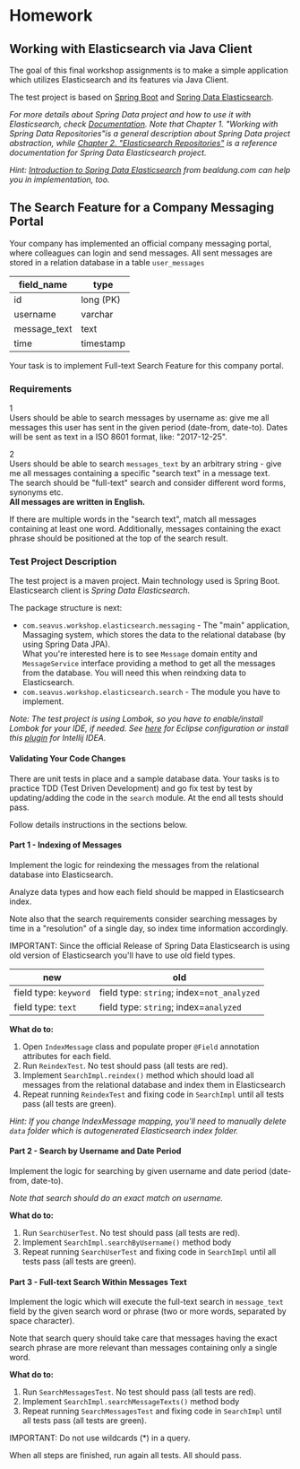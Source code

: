 # Homework

## Working with Elasticsearch via Java Client

The goal of this final workshop assignments is to make a simple application which utilizes
Elasticsearch and its features via Java Client.

The test project is based on [Spring Boot](https://projects.spring.io/spring-boot/) and 
[Spring Data Elasticsearch](https://projects.spring.io/spring-data-elasticsearch/).

*For more details about Spring Data project and how to use it with Elasticsearch, check
[Documentation](https://docs.spring.io/spring-data/elasticsearch/docs/current/reference/html/). Note that 
Chapter 1. "Working with Spring Data Repositories"is a general description about Spring Data
project abstraction, while [Chapter 2. "Elasticsearch Repositories"](https://docs.spring.io/spring-data/elasticsearch/docs/current/reference/html/#reference) 
is a reference documentation for Spring Data Elasticsearch project.*

*Hint: [Introduction to Spring Data Elasticsearch](http://www.baeldung.com/spring-data-elasticsearch-tutorial)
from bealdung.com can help you in implementation, too.*

## The Search Feature for a Company Messaging Portal

Your company has implemented an official company messaging portal, where colleagues can
login and send messages. All sent messages are stored in a relation database in a table 
`user_messages`

|field_name|type|
|--------|-------|
|id|long (PK)|
|username|varchar|
|message_text|text|
|time|timestamp|

Your task is to implement Full-text Search Feature for this company portal. 

### Requirements

1  
Users should be able to search messages by username as: give me all messages this user has sent
in the given period (date-from, date-to). Dates will be sent as text in a ISO 8601 format, like: "2017-12-25".

2  
Users should be able to search `messages_text` by an arbitrary string - give me all messages containing 
a specific "search text" in a message text.   
The search should be "full-text" search and consider different word forms, synonyms etc.  
**All messages are written in English.**

If there are multiple words in the "search text", match all messages containing at least one word. 
Additionally, messages containing the exact phrase should be positioned at the top of the search result.


### Test Project Description

The test project is a maven project. Main technology used is Spring Boot. 
Elasticsearch client is *Spring Data Elasticsearch*. 

The package structure is next:
* `com.seavus.workshop.elasticsearch.messaging` -  The "main" application, 
Massaging system, which stores the data to the relational database (by using Spring Data JPA).  
What you're interested here is to see `Message` domain entity and `MessageService` interface
providing a method to get all the messages from the database. You will need this when
reindxing data to Elasticsearch.
* `com.seavus.workshop.elasticsearch.search` -  The module you have to implement.

*Note: The test project is using Lombok, so you have to enable/install Lombok
for your IDE, if needed. See [here](https://projectlombok.org/setup/eclipse) for Eclipse configuration or
install this [plugin](https://plugins.jetbrains.com/plugin/6317-lombok-plugin) for Intellij IDEA.*

#### Validating Your Code Changes

There are unit tests in place and a sample database data. Your tasks is to practice TDD 
(Test Driven Development) and go fix test by test by updating/adding the code in the 
`search` module. At the end all tests should pass. 

Follow details instructions in the sections below. 

#### Part 1 - Indexing of Messages

Implement the logic for reindexing the messages from the relational database into Elasticsearch.

Analyze data types and how each field should be mapped in Elasticsearch index.

Note also that the search requirements consider searching messages by time in a "resolution" of a single day,
so index time information accordingly. 

IMPORTANT:
Since the official Release of Spring Data Elasticsearch is using old version of Elasticsearch
you'll have to use old field types. 

|new|old|
|---|---|
|field type: `keyword`|field type: `string`; index=`not_analyzed`|
|field type: `text`|field type: `string`; index=`analyzed`|

**What do to:**   

1. Open `IndexMessage` class and populate proper `@Field` annotation attributes 
for each field.
1. Run `ReindexTest`. No test should pass (all tests are red).
1. Implement `SearchImpl.reindex()` method which should load all messages from the 
relational database and index them in Elasticsearch
1. Repeat running `ReindexTest` and fixing code in `SearchImpl` until all tests pass
(all tests are green).

*Hint: If you change IndexMessage mapping, you'll need to manually delete `data` folder
which is autogenerated Elasticsearch index folder.*

#### Part 2 - Search by Username and Date Period

Implement the logic for searching by given username and date period (date-from, date-to). 

*Note that search should do an exact match on username.*

**What do to:**   
1. Run `SearchUserTest`. No test should pass (all tests are red).
1. Implement `SearchImpl.searchByUsername()` method body
1. Repeat running `SearchUserTest` and fixing code in `SearchImpl` until all tests pass
(all tests are green).

#### Part 3 - Full-text Search Within Messages Text

Implement the logic which will execute the full-text search in `message_text` field by the given search word 
or phrase (two or more words, separated by space character).

Note that search query should take care that messages having the exact search phrase are more relevant
than messages containing only a single word. 

**What do to:**   
1. Run `SearchMessagesTest`. No test should pass (all tests are red).
1. Implement `SearchImpl.searchMessageTexts()` method body
1. Repeat running `SearchMessagesTest` and fixing code in `SearchImpl` until all tests pass
(all tests are green). 

IMPORTANT: Do not use wildcards (*) in a query.

When all steps are finished, run again all tests. All should pass.




